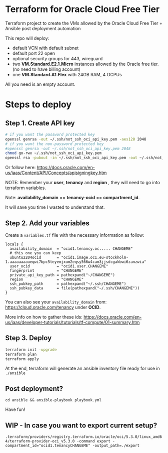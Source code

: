 # Terraform for Oracle Cloud Free Tier
Terraform project to create the VMs allowed by the Oracle Cloud Free Tier + Ansible post deployment automation

This repo will deploy:
- default VCN with default subnet
- default port 22 open
- optional security groups for 443, wireguard
- two **VM.Standard.E2.1.Micro** instances allowed by the Oracle free tier. (no need to have billing account)
- one **VM.Standard.A1.Flex** with 24GB RAM, 4 OCPUs

All you need is an empty account.

# Steps to deploy
## Step 1. Create API key
```sh
# if you want the password protected key
openssl genrsa -out ~/.ssh/not_ssh_oci_api_key.pem -aes128 2048                    
# if you want the non-password protected key
#openssl genrsa -out ~/.ssh/not_ssh_oci_api_key.pem 2048
chmod go-rwx ~/.ssh/not_ssh_oci_api_key.pem
openssl rsa -pubout -in ~/.ssh/not_ssh_oci_api_key.pem -out ~/.ssh/not_ssh_oci_api_key_public.pem    
```
Or follow here: https://docs.oracle.com/en-us/iaas/Content/API/Concepts/apisigningkey.htm

NOTE: Remember your **user**, **tenancy** and **region** , they will need to go into terraform variables.

Note: **availability_domain** == **tenancy-ocid** == **compartment_id**.

It will save you time I wasted to understand that.


## Step 2.  Add your variables

Create a `variables.tf` file with the necessary information as follow:
```
locals {
  availability_domain  = "ocid1.tenancy.oc..... CHANGEME"
  # this one you can keep
  ubuntu2204ocid       = "ocid1.image.oc1.eu-stockholm-1.aaaaaaaaueqwi7bpc5teyemjxum2eqsy566w4cam3jjsdcgakbwi6zanzwia"
  user_ocid            = "ocid1.user.CHANGEME"
  fingerprint          = "CHANGEME"
  private_api_key_path = pathexpand("~/CHANGEME")
  region               = "CHANGEME"
  ssh_pubkey_path      = pathexpand("~/.ssh/CHANGEME")
  ssh_pubkey_data      = file(pathexpand("~/.ssh/CHANGEME"))
}
```
You can also see your `availability_domain` from: https://cloud.oracle.com/tenancy under **OCID**.




More info on how to gather these ids: https://docs.oracle.com/en-us/iaas/developer-tutorials/tutorials/tf-compute/01-summary.htm

## Step 3. Deploy
```sh
terraform init -upgrade
terraform plan
terraform apply
```


At the end, terraform will generate an ansible inventory file ready for use in `./ansible`

## Post deployment?
`cd ansible && ansible-playbook playbook.yml`

Have fun!





## WIP - In case you want to export current setup?

`.terraform/providers/registry.terraform.io/oracle/oci/5.3.0/linux_amd64/terraform-provider-oci_v5.3.0 -command export -compartment_id="ocid1.tenancyCHANGEME" -output_path=./export`
